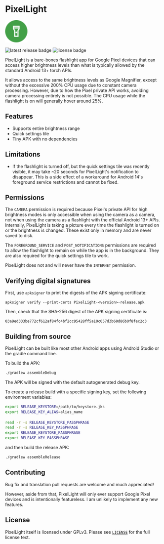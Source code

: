 # PixelLight

<img src="app/images/icon.svg" alt="app icon" width="72" />

![latest release badge](https://img.shields.io/github/v/release/chenxiaolong/PixelLight?sort=semver)
![license badge](https://img.shields.io/github/license/chenxiaolong/PixelLight)

PixelLight is a bare-bones flashlight app for Google Pixel devices that can access higher brightness levels than what is typically allowed by the standard Android 13+ torch APIs.

It allows access to the same brightness levels as Google Magnifier, except without the excessive 200% CPU usage due to constant camera processing. However, due to how the Pixel private API works, avoiding camera processing entirely is not possible. The CPU usage while the flashlight is on will generally hover around 25%.

## Features

* Supports entire brightness range
* Quick settings tile
* Tiny APK with no dependencies

## Limitations

* If the flashlight is turned off, but the quick settings tile was recently visible, it may take ~20 seconds for PixelLight's notification to disappear. This is a side effect of a workaround for Android 14's foreground service restrictions and cannot be fixed.

## Permissions

The `CAMERA` permission is required because Pixel's private API for high brightness modes is only accessible when using the camera as a camera, not when using the camera as a flashlight with the official Android 13+ APIs. Internally, PixelLight is taking a picture every time the flashlight is turned on or the brightness is changed. These exist only in memory and are never saved to disk.

The `FOREGROUND_SERVICE` and `POST_NOTIFICATIONS` permissions are required to allow the flashlight to remain on while the app is in the background. They are also required for the quick settings tile to work.

PixelLight does not and will never have the `INTERNET` permission.

## Verifying digital signatures

First, use `apksigner` to print the digests of the APK signing certificate:

```
apksigner verify --print-certs PixelLight-<version>-release.apk
```

Then, check that the SHA-256 digest of the APK signing certificate is:

```
03a9ed333be772cf612af84fc4bf2cc95428ff5a10c057d3b60d86b0f8fec2c3
```

## Building from source

PixelLight can be built like most other Android apps using Android Studio or the gradle command line.

To build the APK:

```bash
./gradlew assembleDebug
```

The APK will be signed with the default autogenerated debug key.

To create a release build with a specific signing key, set the following environment variables:

```bash
export RELEASE_KEYSTORE=/path/to/keystore.jks
export RELEASE_KEY_ALIAS=alias_name

read -r -s RELEASE_KEYSTORE_PASSPHRASE
read -r -s RELEASE_KEY_PASSPHRASE
export RELEASE_KEYSTORE_PASSPHRASE
export RELEASE_KEY_PASSPHRASE
```

and then build the release APK:

```bash
./gradlew assembleRelease
```

## Contributing

Bug fix and translation pull requests are welcome and much appreciated!

However, aside from that, PixelLight will only ever support Google Pixel devices and is intentionally featureless. I am unlikely to implement any new features.

## License

PixelLight itself is licensed under GPLv3. Please see [`LICENSE`](./LICENSE) for the full license text.
